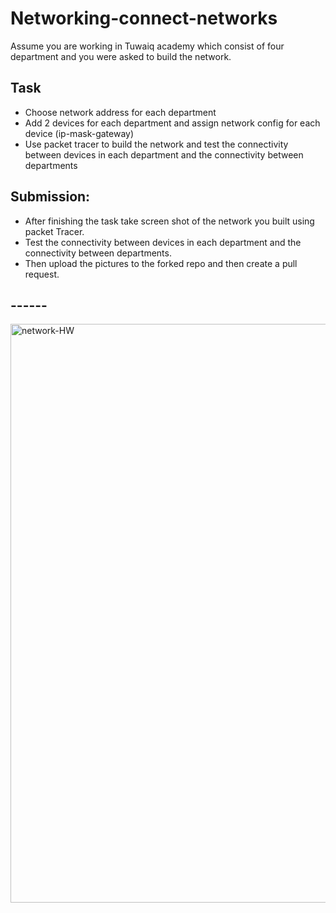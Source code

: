 # Networking-connect-networks

Assume you are working in Tuwaiq academy which consist of four department and you were asked to build the network.

## Task
- Choose network address for each department
- Add 2 devices for each department and assign network config for each device (ip-mask-gateway) 
- Use packet tracer to build the network and test the connectivity between devices in each department and the connectivity between departments
  
## Submission:

- After finishing the task take screen shot of the network you built using packet Tracer.
- Test the connectivity between devices in each department and the connectivity between departments.
- Then upload the pictures to the forked repo and then create a pull request.



## ------



<img width="926" alt="network-HW" src="https://user-images.githubusercontent.com/60838224/197393111-edcdf9e8-0fe8-40b3-bab3-cc12e4a2cc00.png">
